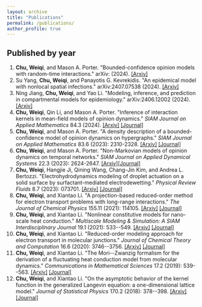 ```yaml
---
layout: archive
title: "Publications"
permalink: /publications/
author_profile: true
---
```

<!-- {% if author.googlescholar %}
You can also find my articles on <u><a href="{{author.googlescholar}}">my Google Scholar profile</a>.</u>
{% endif %}

{% include base_path %}

{% for post in site.publications reversed %}
  {% include archive-single.html %}
{% endfor %}
-->


Published by year
---
1. <b>Chu, Weiqi</b>, and Mason A. Porter. "Bounded-confidence opinion models with random-time interactions." arXiv: (2024). [[Arxiv]](https://arxiv.org/abs/)
2. Su Yang, <b>Chu, Weiqi</b>, and Panayotis G. Kevrekidis. "An epidemical model with nonlocal spatial infections." arXiv:2407.07538 (2024). [[Arxiv]](https://arxiv.org/abs/2407.07538)
3. Ning Jiang, <b>Chu, Weiqi</b>, and Yao Li. "Modeling, inference, and prediction in compartmental models for epidemiology." arXiv:2406.12002 (2024). [[Arxiv]](https://arxiv.org/abs/2406.12002)
4. <b>Chu, Weiqi</b>, Qin Li, and Mason A. Porter. "Inference of interaction kernels in mean-field models of opinion dynamics." <i>SIAM Journal on Applied Mathematics</i> 84.3 (2024). [[Arxiv]](https://arxiv.org/abs/2212.14489) [[Journal]](https://epubs.siam.org/doi/full/10.1137/22M1544415)
5. <b>Chu, Weiqi</b>, and Mason A. Porter. "A density description of a bounded-confidence model of opinion dynamics on hypergraphs." <i>SIAM Journal on Applied Mathematics</i> 83.6 (2023): 2310-2328. [[Arxiv]](https://arxiv.org/abs/2203.12189) [[Journal]](https://epubs.siam.org/doi/10.1137/22M148608X)
6. <b>Chu, Weiqi</b>, and Mason A. Porter. "Non-Markovian models of opinion dynamics on temporal networks." <i>SIAM Journal on Applied Dynamical Systems</i> 22.3 (2023): 2624-2647. [[Arxiv]](https://arxiv.org/abs/2208.12787)[[Journal]](https://epubs.siam.org/doi/full/10.1137/22M151858X)
7. <b>Chu, Weiqi</b>, Hangjie Ji, Qining Wang, Chang-Jin Kim, and Andrea L. Bertozzi. "Electrohydrodynamics modeling of droplet actuation on a solid surface by surfactant-mediated electrodewetting." <i>Physical Review Fluids</i> 8.7 (2023): 073701. [[Arxiv]](https://arxiv.org/abs/2306.16602) [[Journal]](https://journals.aps.org/prfluids/abstract/10.1103/PhysRevFluids.8.073701)
8. <b>Chu, Weiqi</b>, and Xiantao Li. "A projection-based reduced-order method for electron transport problems with long-range interactions." <i>The Journal of Chemical Physics</i> 155.11 (2021): 114105. [[Arxiv]](https://arxiv.org/abs/2106.03240) [[Journal]](https://aip.scitation.org/doi/abs/10.1063/5.0059355)
9. <b>Chu, Weiqi</b>, and Xiantao Li. "Nonlinear constitutive models for nano-scale heat conduction." <i>Multiscale Modeling & Simulation: A SIAM Interdisciplinary Journal</i> 19.1 (2021): 533--549. [[Arxiv]](https://arxiv.org/abs/1803.11231) [[Journal]](https://epubs.siam.org/doi/abs/10.1137/19M1257664?casa_token=GCQF5sSZI9MAAAAA:JVXInuTENE_1c6GyHkqazm0eXVOvAl5JBpO2ItxGPiuy4Lcgg2YwQjl7SMCEDWzVFv40LmVpeo0)
10. <b>Chu, Weiqi</b>, and Xiantao Li. "Reduced-order modeling approach for electron transport in molecular junctions." <i>Journal of Chemical Theory and Computation</i> 16.6 (2020): 3746--3756. [[Arxiv]](https://arxiv.org/abs/1911.00148) [[Journal]](https://pubs.acs.org/doi/abs/10.1021/acs.jctc.9b01090)
11. <b>Chu, Weiqi</b>, and Xiantao Li. "The Mori--Zwanzig formalism for the derivation of a fluctuating heat conduction model from molecular dynamics." <i>Communications in Mathematical Sciences</i> 17.2 (2019): 539--563. [[Arxiv]](https://arxiv.org/abs/1709.05928) [[Journal]](https://intlpress.com/site/pub/pages/journals/items/cms/content/vols/0017/0002/a010/index.php)
12. <b>Chu, Weiqi</b>, and Xiantao Li. "On the asymptotic behavior of the kernel function in the generalized Langevin equation: a one-dimensional lattice model." <i>Journal of Statistical Physics</i> 170.2 (2018): 378--398. [[Arxiv]](https://arxiv.org/abs/1708.04995) [[Journal]](https://link.springer.com/article/10.1007/s10955-017-1927-3)
    
